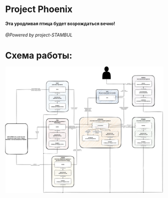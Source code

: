 # Project Phoenix 

#### Эта уродливая птица будет возрождаться вечно!

###### @Powered by project-STAMBUL

# Схема работы:

![phoenix.jpg](phoenix.jpg)
